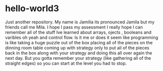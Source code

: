 # hello-world3
Just another repository.
My name is Jamilia its pronounced Jamila but my friends call me Mila.  I hope I pass my assessment I really hope I can remember all of the stuff Ive learned about arrays, ojects , booleans and varibles oh yeah and control flow. Is it me or does it seem like programming is like taking a huge puzzle out of the box placing all of the pieces on the dinning room table coming up with  strategy only to put all of the pieces back in the box along with your strategy and doing this all over again the next day. But you gotta remember your strategy (like gathering all of the straight edges) so you can start at the level you had to stop. 
